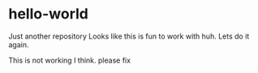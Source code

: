 # hello-world
Just another repository
Looks like this is fun to work with huh.  Lets do it again.




This is not working I think.  please fix
